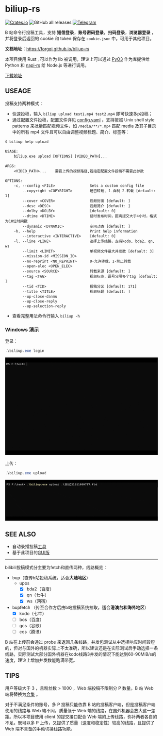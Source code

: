 # biliup-rs
[![Crates.io](https://img.shields.io/crates/v/biliup)](https://crates.io/crates/biliup)
![GitHub all releases](https://img.shields.io/github/downloads/forgqi/biliup-rs/total)
[![Telegram](https://img.shields.io/badge/Telegram-Group-blue.svg?logo=telegram)](https://t.me/+IkpIABHqy6U0ZTQ5)

B 站命令行投稿工具，支持 **短信登录**，**账号密码登录**，**扫码登录**，**浏览器登录**
，并将登录后返回的 cookie 和 token 保存在 `cookie.json` 中，可用于其他项目。

**文档地址**：<https://forgqi.github.io/biliup-rs>

本项目使用 Rust , 可以作为 lib 被调用，理论上可以通过 [PyO3](https://github.com/PyO3/pyo3) 作为库提供给 Python
和 [napi-rs](https://github.com/napi-rs/napi-rs) 给 Node.js 等进行调用。

[下载地址](https://github.com/ForgQi/biliup-rs/releases)

## USEAGE

投稿支持两种模式：
* 快速投稿，输入 `biliup upload test1.mp4 test2.mp4` 即可快速多p投稿；
* 通过配置文件投稿，配置文件详见 [config.yaml](examples/config.yaml) ，支持按照 Unix shell style patterns 来批量匹配视频文件，如 `/media/**/*.mp4` 匹配 media 及其子目录中的所有 mp4 文件且可以自由调整视频标题、简介、标签等：

```shell
$ biliup help upload

USAGE:
    biliup.exe upload [OPTIONS] [VIDEO_PATH]...

ARGS:
    <VIDEO_PATH>...    需要上传的视频路径,若指定配置文件投稿不需要此参数

OPTIONS:
    -c, --config <FILE>                Sets a custom config file
        --copyright <COPYRIGHT>        是否转载, 1-自制 2-转载 [default: 1]
        --cover <COVER>                视频封面 [default: ]
        --desc <DESC>                  视频简介 [default: ]
        --dolby <DOLBY>                [default: 0]
        --dtime <DTIME>                延时发布时间，距离提交大于4小时，格式为10位时间戳
        --dynamic <DYNAMIC>            空间动态 [default: ]
    -h, --help                         Print help information
        --interactive <INTERACTIVE>    [default: 0]
    -l, --line <LINE>                  选择上传线路，支持kodo, bda2, qn, ws
        --limit <LIMIT>                单视频文件最大并发数 [default: 3]
        --mission-id <MISSION_ID>
        --no-reprint <NO_REPRINT>      0-允许转载，1-禁止转载
        --open-elec <OPEN_ELEC>
        --source <SOURCE>              转载来源 [default: ]
        --tag <TAG>                    视频标签，逗号分隔多个tag [default: ]
        --tid <TID>                    投稿分区 [default: 171]
        --title <TITLE>                视频标题 [default: ]
        --up-close-danmu
        --up-close-reply
        --up-selection-reply
```
 
* 查看完整用法命令行输入 `biliup -h`

### Windows 演示

登录：
```powershell
.\biliup.exe login
```
![login](.github/resource/login.gif)

上传：
```powershell
.\biliup.exe upload
```
![upload](.github/resource/upload.gif)

## SEE ALSO

* 自动录播投稿[工具](https://github.com/ForgQi/biliup)
* 基于此项目的[GUI版](https://github.com/ForgQi/Caution)

___

bilibili投稿模式分主要为fetch和直传两种，线路概览：

* bup（直传b站投稿系统，适合**大陆地区**）
  * upos
    - [x] bda2（百度）
    - [x] qn（七牛）
    - [x] ws（网宿）
* bupfetch （传至合作方后由b站投稿系统拉取，适合**港澳台和海外地区**）
  - [x] kodo（七牛）
  - [ ] bos（百度）
  - [ ] gcs（谷歌）
  - [ ] cos（腾讯）

B 站在上传前会通过 probe 来返回几条线路，并发包测试从中选择响应时间较短的，但对与国外的机器实际上不太准确，所以建议还是在实际测试后手动选择一条线路，实际测试大部分国外机器在kodo线路3并发的情况下能达到60-90MiB/s的速度，理论上增加并发数能跑满带宽。

## TIPS

用户等级大于 3 ，且粉丝数 > 1000 ，Web 端投稿不限制分 P 数量。B 站 Web 端将替换为[合集](https://www.bilibili.com/read/cv14762048) 。

对于不满足条件的账号，多 P 投稿只能依靠 B 站的投稿客户端，但是投稿客户端使用的线路与 Web 端不同，质量低于 Web 端的线路，在国外机器会放大这一差距。所以本项目使用 client 的提交接口配合 Web 端的上传线路，弥补两者各自的不足。既可以多 P 上传，又提供了质量（速度和稳定性）较高的线路，且提供了 Web 端不具备的手动切换线路功能。
